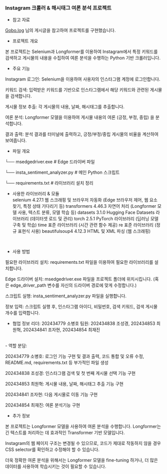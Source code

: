 ### Instagram 크롤러 & 해시태그 여론 분석 프로젝트

- 참고 자료

[Gobo.log](https://velog.io/@xodbs6/Practice-%EC%9D%B8%EC%8A%A4%ED%83%80-%ED%81%AC%EB%A1%A4%EB%A7%81-%EC%B9%B4%EC%B9%B4%EC%98%A4-API-Counter) 님의 게시글을 참고하여 프로젝트를 구현했습니다.

- 프로젝트 개요

본 프로젝트는 Selenium과 Longformer를 이용하여 Instagram에서 특정 키워드를 검색하고 게시물의 내용을 수집하여 여론 분석을 수행하는 Python 기반 크롤러입니다.



- 주요 기능

Instagram 로그인: Selenium을 이용하여 사용자의 인스타그램 계정에 로그인합니다.

키워드 검색: 입력받은 키워드를 기반으로 인스타그램에서 해당 키워드와 관련된 게시물을 검색합니다.

게시물 정보 추출: 각 게시물의 내용, 날짜, 해시태그를 추출합니다.

여론 분석: Longformer 모델을 이용하여 게시물 내용의 여론 (긍정, 부정, 중립) 을 분석합니다.

결과 출력: 분석 결과를 터미널에 출력하고, 긍정/부정/중립 게시물의 비율을 계산하여 보여줍니다.


- 파일 개요

└── msedgedriver.exe  # Edge 드라이버 파일

└── insta_sentiment_analyzer.py           # 메인 Python 스크립트

└── requirements.txt          # 라이브러리 설치 정리

- 사용한 라이브러리 & 모듈 <br>
selenium	4.27.1	웹 스크래핑 및 브라우저 자동화 (Edge 브라우저 제어, 웹 요소 찾기, 특정 상태 기다리기 등)
transformers	4.46.3	자연어 처리 (Longformer 모델 사용, 텍스트 분류, 모델 학습 등)
datasets	3.1.0	Hugging Face Datasets 라이브러리 (데이터셋 로드 및 관리)
torch	2.5.1	PyTorch 라이브러리 (딥러닝 모델 구축 및 학습)
time		표준 라이브러리 (시간 관련 함수 제공)
re		표준 라이브러리 (정규 표현식 사용)
beautifulsoup4	4.12.3	HTML 및 XML 파싱 (웹 스크래핑)
<br>

- 사용 방법

필요한 라이브러리 설치: requirements.txt 파일을 이용하여 필요한 라이브러리를 설치합니다.

Edge 드라이버 설치:  msedgedriver.exe 파일을 프로젝트 폴더에 위치시킵니다. (혹은 edge_driver_path 변수를 자신의 드라이버 경로에 맞게 수정합니다.)

스크립트 실행: insta_sentiment_analyzer.py 파일을 실행합니다.

정보 입력: 스크립트 실행 후, 인스타그램 아이디, 비밀번호, 검색 키워드, 검색 게시물 개수를 입력합니다.



- 협업 정보
리더: 202434779 소병호
팀원: 202434838 조성경, 202434853 최원혁, 202434841 조자현, 202434854 최재진
<br>
- 역할 분담:

202434779 소병호: 로그인 기능 구현 및 결과 출력, 코드 통합 및 오류 수정, README.md, requirements.txt 등 부가적인 파일 생성

202434838 조성경: 인스타그램 검색 및 첫 번째 게시물 선택 기능 구현

202434853 최원혁: 게시물 내용, 날짜, 해시태그 추출 기능 구현

202434841 조자현: 다음 게시물로 이동 기능 구현

202434854 최재진: 여론 분석기능 구현


- 추가 정보

본 프로젝트는 Longformer 모델을 사용하여 여론 분석을 수행합니다. Longformer는 긴 텍스트를 처리하는 데 효과적인 Transformer 기반 모델입니다.

Instagram의 웹 페이지 구조는 변경될 수 있으므로, 코드가 제대로 작동하지 않을 경우 CSS selector를 확인하고 수정해야 할 수 있습니다.

더욱 정확한 여론 분석을 위해서는 Longformer 모델을 fine-tuning 하거나, 더 많은 데이터를 사용하여 학습시키는 것이 필요할 수 있습니다.

